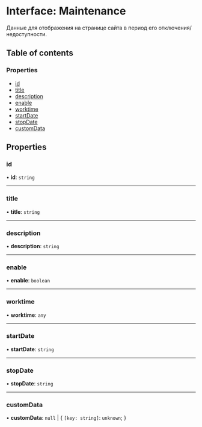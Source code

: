 # Interface: Maintenance

Данные для отображения на странице сайта в период его отключения/недоступности.

## Table of contents

### Properties

- [id](Maintenance.md#id)
- [title](Maintenance.md#title)
- [description](Maintenance.md#description)
- [enable](Maintenance.md#enable)
- [worktime](Maintenance.md#worktime)
- [startDate](Maintenance.md#startdate)
- [stopDate](Maintenance.md#stopdate)
- [customData](Maintenance.md#customdata)

## Properties

### id

• **id**: `string`

___

### title

• **title**: `string`

___

### description

• **description**: `string`

___

### enable

• **enable**: `boolean`

___

### worktime

• **worktime**: `any`

___

### startDate

• **startDate**: `string`

___

### stopDate

• **stopDate**: `string`

___

### customData

• **customData**: ``null`` \| { `[key: string]`: `unknown`;  }
